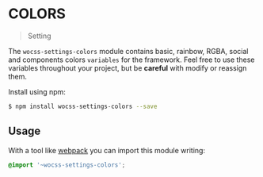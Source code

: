 # COLORS

> Setting

The `wocss-settings-colors` module contains basic, rainbow, RGBA, social and components colors `variables` for the framework. Feel free to use these variables throughout your project, but be **careful** with modify or reassign them.

Install using npm:

```sh
$ npm install wocss-settings-colors --save
```

## Usage

With a tool like [webpack](https://webpack.github.io/) you can import this module writing:

```scss
@import '~wocss-settings-colors';
```
